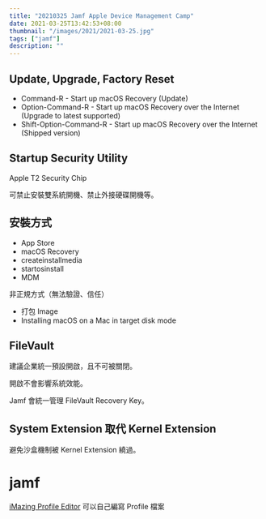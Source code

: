 ```yaml
---
title: "20210325 Jamf Apple Device Management Camp"
date: 2021-03-25T13:42:53+08:00
thumbnail: "/images/2021/2021-03-25.jpg"
tags: ["jamf"]
description: ""
---
```


## Update, Upgrade, Factory Reset

- Command-R - Start up macOS Recovery (Update)
- Option-Command-R - Start up macOS Recovery over the Internet (Upgrade to latest supported)
- Shift-Option-Command-R - Start up macOS Recovery over the Internet (Shipped version)


## Startup Security Utility

Apple T2 Security Chip

可禁止安裝雙系統開機、禁止外接硬碟開機等。

## 安裝方式

- App Store
- macOS Recovery
- createinstallmedia
- startosinstall
- MDM

非正規方式（無法驗證、信任）

- 打包 Image
- Installing macOS on a Mac in target disk mode

## FileVault

建議企業統一預設開啟，且不可被關閉。

開啟不會影響系統效能。

Jamf 會統一管理 FileVault Recovery Key。

## System Extension 取代 Kernel Extension

避免沙盒機制被 Kernel Extension 繞過。

# jamf

[iMazing Profile Editor](https://imazing.com/profile-editor) 可以自己編寫 Profile 檔案
